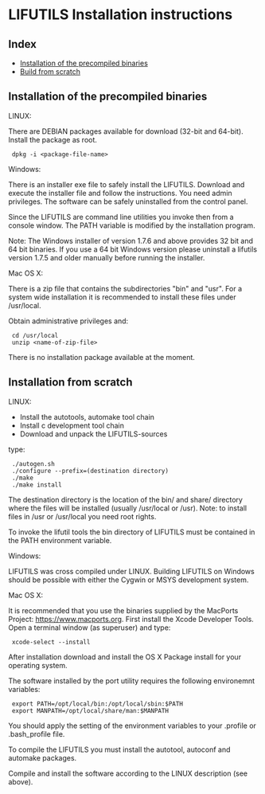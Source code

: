 LIFUTILS Installation instructions
==================================

Index
-----

* [Installation of the precompiled binaries](#installation-of-the-precompiled-binaries)
* [Build from scratch](#build-from-scratch)


Installation of the precompiled binaries
----------------------------------------

LINUX:

There are DEBIAN packages available for download (32-bit and 64-bit).
Install the package as root.

     dpkg -i <package-file-name>


Windows:

There is an installer exe file to safely install the LIFUTILS. Download and
execute the installer file and follow the instructions. You need admin privileges.
The software can be safely uninstalled from the control panel.

Since the LIFUTILS are command line utilities you invoke then from a console window.
The PATH variable is modified by the installation program.

Note: The Windows installer of version 1.7.6 and above provides 32 bit and 64 bit binaries. If you use a 64 bit Windows version please uninstall a lifutils version 1.7.5 and older manually before running the installer.


Mac OS X:

There is a zip file that contains the subdirectories "bin" and "usr". For a
system wide installation it is recommended to install these files under
/usr/local.

Obtain administrative privileges and:

     cd /usr/local
     unzip <name-of-zip-file>

There is no installation package available at the moment.


Installation from scratch
-------------------------

LINUX:

* Install the autotools, automake tool chain
* Install c development tool chain
* Download and unpack the LIFUTILS-sources

type:

     ./autogen.sh
     ./configure --prefix=(destination directory)
     ./make
     ./make install

The destination directory is the location of the bin/ and share/ directory
where the files will be installed (usually /usr/local or /usr).
Note: to install files in /usr or /usr/local you need root rights.

To invoke the lifutil tools the bin directory of LIFUTILS must be contained in the
PATH environment variable.


Windows:

LIFUTILS was cross compiled under LINUX. Building LIFUTILS on Windows should
be possible with either the Cygwin or MSYS development system.


Mac OS X:

It is recommended that you use the binaries supplied by the MacPorts Project:
https://www.macports.org. First install the Xcode Developer Tools. Open a
terminal window (as superuser) and type:

     xcode-select --install

After installation download and install the OS X Package install for your
operating system.

The software installed by the port utility requires the following environemnt variables:

     export PATH=/opt/local/bin:/opt/local/sbin:$PATH
     export MANPATH=/opt/local/share/man:$MANPATH

You should apply the setting of the environment variables to your .profile or
.bash_profile file.

To compile the LIFUTILS you must install the autotool, autoconf and automake
packages.

Compile and install the software according to the LINUX description (see above).
